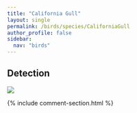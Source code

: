 ```yaml
---
title: "California Gull"
layout: single
permalink: /birds/species/CaliforniaGull
author_profile: false
sidebar:
  nav: "birds"
---
```


<h2>Detection</h2>

<img src="https://beallen.github.io/DevelopmentWebsite/assets/images/birds/CaliforniaGull/det.jpg">

{% include comment-section.html %}
